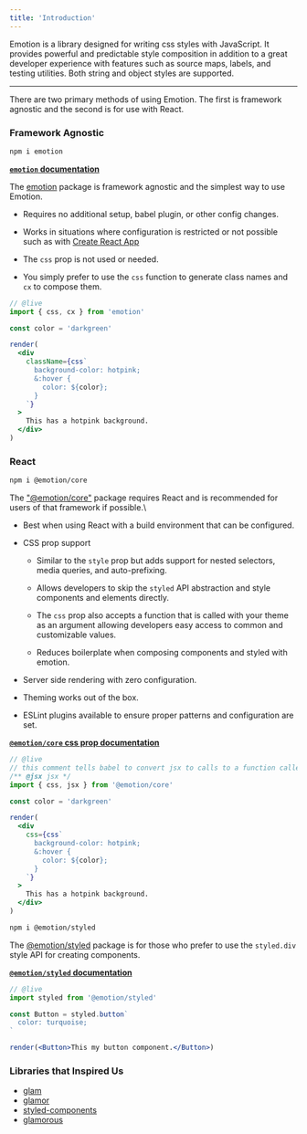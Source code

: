```yaml
---
title: 'Introduction'
---
```


Emotion is a library designed for writing css styles with JavaScript. It provides powerful and predictable style composition in addition to a great developer experience with features such as source maps, labels, and testing utilities. Both string and object styles are supported.

---

There are two primary methods of using Emotion. The first is framework agnostic and the second is for use with React.

### Framework Agnostic

```bash
npm i emotion
```

**[`emotion` documentation](/packages/emotion/README.md)**

The [emotion](https://www.npmjs.com/package/emotion) package is framework agnostic and the simplest way to use Emotion.

- Requires no additional setup, babel plugin, or other config changes.

- Works in situations where configuration is restricted or not possible such as with [Create React App](https://facebook.github.io/create-react-app)

- The `css` prop is not used or needed.

- You simply prefer to use the `css` function to generate class names and `cx` to compose them.

```jsx
// @live
import { css, cx } from 'emotion'

const color = 'darkgreen'

render(
  <div
    className={css`
      background-color: hotpink;
      &:hover {
        color: ${color};
      }
    `}
  >
    This has a hotpink background.
  </div>
)
```

### React

```bash
npm i @emotion/core
```

The ["@emotion/core"](https://www.npmjs.com/package/@emotion/core) package requires React and is recommended for users of that framework if possible.\

- Best when using React with a build environment that can be configured.

- CSS prop support

  - Similar to the `style` prop but adds support for nested selectors, media queries, and auto-prefixing.

  - Allows developers to skip the `styled` API abstraction and style components and elements directly.

  - The `css` prop also accepts a function that is called with your theme as an argument allowing developers easy access to common and customizable values.

  - Reduces boilerplate when composing components and styled with emotion.

- Server side rendering with zero configuration.

- Theming works out of the box.

- ESLint plugins available to ensure proper patterns and configuration are set.

**[`@emotion/core` css prop documentation](/docs/css-prop.md)**

```jsx
// @live
// this comment tells babel to convert jsx to calls to a function called jsx instead of React.createElement
/** @jsx jsx */
import { css, jsx } from '@emotion/core'

const color = 'darkgreen'

render(
  <div
    css={css`
      background-color: hotpink;
      &:hover {
        color: ${color};
      }
    `}
  >
    This has a hotpink background.
  </div>
)
```

```bash
npm i @emotion/styled
```

The [@emotion/styled](https://www.npmjs.com/package/@emotion/styled) package is for those who prefer to use the `styled.div` style API for creating components.

**[`@emotion/styled` documentation](/docs/styled.md)**

```jsx
// @live
import styled from '@emotion/styled'

const Button = styled.button`
  color: turquoise;
`

render(<Button>This my button component.</Button>)
```

### Libraries that Inspired Us

- [glam](https://github.com/threepointone/glam/tree/e9bca3950f12503246ed7fccad5cf13e5e9c86e3)
- [glamor](https://github.com/threepointone/glamor)
- [styled-components](https://www.styled-components.com/)
- [glamorous](https://glamorous.rocks)
